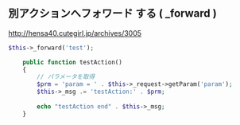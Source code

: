 ## 別アクションへフォワード する ( _forward )
http://hensa40.cutegirl.jp/archives/3005

```php
$this->_forward('test'); 

    public function testAction()
    {
        // パラメータを取得
        $prm = 'param = ' . $this->_request->getParam('param');
        $this->_msg .= 'testAction:' . $prm;
 
        echo "testAction end" . $this->_msg;
    }
```






